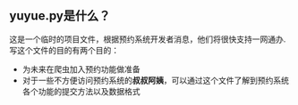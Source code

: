 ## yuyue.py是什么？
这是一个临时的项目文件，根据预约系统开发者消息，他们将很快支持一网通办.写这个文件的目的有两个目的：
* 为未来在爬虫加入预约功能做准备
* 对于一些不方便访问预约系统的**叔叔阿姨**，可以通过这个文件了解到预约系统各个功能的提交方法以及数据格式
